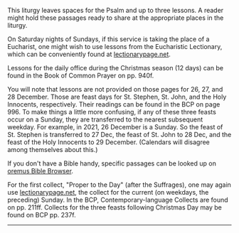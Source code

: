 This liturgy leaves spaces for the Psalm and up to three lessons. A reader might hold these passages ready to share at the appropriate places in the liturgy.

On Saturday nights of Sundays, if this service is taking the place of a Eucharist, one might wish to use lessons from the Eucharistic Lectionary, which can be conveniently found at [lectionarypage.net](https://lectionarypage.net).

Lessons for the daily office during the Christmas season (12 days) can be found in the Book of Common Prayer on pp. 940f.

You will note that lessons are not provided on those pages for 26, 27, and 28 December. Those are feast days for St. Stephen, St. John, and the Holy Innocents, respectively. Their readings can be found in the BCP on page 996. To make things a little more confusing, if any of these three feasts occur on a Sunday, they are transferred to the nearest subsequent weekday. For example, in 2021, 26 December is a Sunday. So the feast of St. Stephen is transferred to 27 Dec, the feast of St. John to 28 Dec, and the feast of the Holy Innocents to 29 December. (Calendars will disagree among themselves about this.)

If you don't have a Bible handy, specific passages can be looked up on [oremus Bible Browser](http://bible.oremus.org/).

For the first collect, "Proper to the Day" (after the Suffrages), one may again use [lectionarypage.net](https://lectionarypage.net), the collect for the current (on weekdays, the preceding) Sunday. In the BCP, Contemporary-language Collects are found on pp. 211ff. Collects for the three feasts following Christmas Day may be found on BCP pp. 237f.

-----
